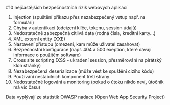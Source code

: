 #10 nejčastějších bezpečnostních rizik webových aplikací

1. Injection (spuštění příkazu přes nezabezpečený vstup např. na formuláři)
2. Chyba v autentikaci (odcizení klíče, tokenu, session údajů)
3. Nedostatečně zabezpečná citlivá data (rodná čísla, kreditní karty...)
4. XML externí entity (XXE)
5. Nastavení přístupu (omezení, kam může uživatel zasahovat)
6. Bezpečnostní konfigurace (např. 404 a 500 exeption, které dávají informace o použitém software)
7. Cross site scripting (XSS - ukradení session, přesměrování na pirátský klon stránky)
8. Nezabezpečená deserializace (může vést ke spuštění cizího kódu)
9. Používání nestabilních komponent třetí strany
10. Nedostatečné logování a monitoring (pokud o útoku nikdo neví, útočník má víc času)

Data vyplývají ze statistik OWASP nadace (Open Web App Security Project)
